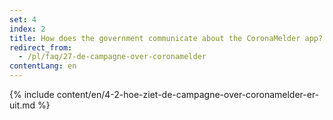 ```yaml
---
set: 4
index: 2
title: How does the government communicate about the CoronaMelder app?
redirect_from: 
  - /pl/faq/27-de-campagne-over-coronamelder
contentLang: en
---
```

{% include content/en/4-2-hoe-ziet-de-campagne-over-coronamelder-er-uit.md %}
